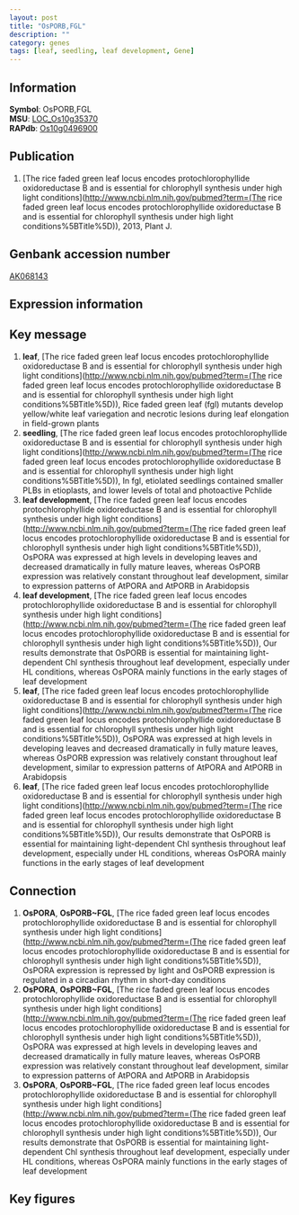 ```yaml
---
layout: post
title: "OsPORB,FGL"
description: ""
category: genes
tags: [leaf, seedling, leaf development, Gene]
---
```


## Information
__Symbol__: OsPORB,FGL  
__MSU__: [LOC_Os10g35370](http://rice.plantbiology.msu.edu/cgi-bin/ORF_infopage.cgi?orf=LOC_Os10g35370)  
__RAPdb__: [Os10g0496900](http://rapdb.dna.affrc.go.jp/viewer/gbrowse_details/irgsp1?name=Os10g0496900)  

## Publication
1. [The rice faded green leaf locus encodes protochlorophyllide oxidoreductase B and is essential for chlorophyll synthesis under high light conditions](http://www.ncbi.nlm.nih.gov/pubmed?term=(The rice faded green leaf locus encodes protochlorophyllide oxidoreductase B and is essential for chlorophyll synthesis under high light conditions%5BTitle%5D)), 2013, Plant J.

## Genbank accession number
[AK068143](http://www.ncbi.nlm.nih.gov/nuccore/AK068143)

## Expression information

## Key message
1. __leaf__, [The rice faded green leaf locus encodes protochlorophyllide oxidoreductase B and is essential for chlorophyll synthesis under high light conditions](http://www.ncbi.nlm.nih.gov/pubmed?term=(The rice faded green leaf locus encodes protochlorophyllide oxidoreductase B and is essential for chlorophyll synthesis under high light conditions%5BTitle%5D)),  Rice faded green leaf (fgl) mutants develop yellow/white leaf variegation and necrotic lesions during leaf elongation in field-grown plants
2. __seedling__, [The rice faded green leaf locus encodes protochlorophyllide oxidoreductase B and is essential for chlorophyll synthesis under high light conditions](http://www.ncbi.nlm.nih.gov/pubmed?term=(The rice faded green leaf locus encodes protochlorophyllide oxidoreductase B and is essential for chlorophyll synthesis under high light conditions%5BTitle%5D)),  In fgl, etiolated seedlings contained smaller PLBs in etioplasts, and lower levels of total and photoactive Pchlide
3. __leaf development__, [The rice faded green leaf locus encodes protochlorophyllide oxidoreductase B and is essential for chlorophyll synthesis under high light conditions](http://www.ncbi.nlm.nih.gov/pubmed?term=(The rice faded green leaf locus encodes protochlorophyllide oxidoreductase B and is essential for chlorophyll synthesis under high light conditions%5BTitle%5D)),  OsPORA was expressed at high levels in developing leaves and decreased dramatically in fully mature leaves, whereas OsPORB expression was relatively constant throughout leaf development, similar to expression patterns of AtPORA and AtPORB in Arabidopsis
4. __leaf development__, [The rice faded green leaf locus encodes protochlorophyllide oxidoreductase B and is essential for chlorophyll synthesis under high light conditions](http://www.ncbi.nlm.nih.gov/pubmed?term=(The rice faded green leaf locus encodes protochlorophyllide oxidoreductase B and is essential for chlorophyll synthesis under high light conditions%5BTitle%5D)),  Our results demonstrate that OsPORB is essential for maintaining light-dependent Chl synthesis throughout leaf development, especially under HL conditions, whereas OsPORA mainly functions in the early stages of leaf development
5. __leaf__, [The rice faded green leaf locus encodes protochlorophyllide oxidoreductase B and is essential for chlorophyll synthesis under high light conditions](http://www.ncbi.nlm.nih.gov/pubmed?term=(The rice faded green leaf locus encodes protochlorophyllide oxidoreductase B and is essential for chlorophyll synthesis under high light conditions%5BTitle%5D)),  OsPORA was expressed at high levels in developing leaves and decreased dramatically in fully mature leaves, whereas OsPORB expression was relatively constant throughout leaf development, similar to expression patterns of AtPORA and AtPORB in Arabidopsis
6. __leaf__, [The rice faded green leaf locus encodes protochlorophyllide oxidoreductase B and is essential for chlorophyll synthesis under high light conditions](http://www.ncbi.nlm.nih.gov/pubmed?term=(The rice faded green leaf locus encodes protochlorophyllide oxidoreductase B and is essential for chlorophyll synthesis under high light conditions%5BTitle%5D)),  Our results demonstrate that OsPORB is essential for maintaining light-dependent Chl synthesis throughout leaf development, especially under HL conditions, whereas OsPORA mainly functions in the early stages of leaf development

## Connection
1. __OsPORA__, __OsPORB~FGL__, [The rice faded green leaf locus encodes protochlorophyllide oxidoreductase B and is essential for chlorophyll synthesis under high light conditions](http://www.ncbi.nlm.nih.gov/pubmed?term=(The rice faded green leaf locus encodes protochlorophyllide oxidoreductase B and is essential for chlorophyll synthesis under high light conditions%5BTitle%5D)),  OsPORA expression is repressed by light and OsPORB expression is regulated in a circadian rhythm in short-day conditions
2. __OsPORA__, __OsPORB~FGL__, [The rice faded green leaf locus encodes protochlorophyllide oxidoreductase B and is essential for chlorophyll synthesis under high light conditions](http://www.ncbi.nlm.nih.gov/pubmed?term=(The rice faded green leaf locus encodes protochlorophyllide oxidoreductase B and is essential for chlorophyll synthesis under high light conditions%5BTitle%5D)),  OsPORA was expressed at high levels in developing leaves and decreased dramatically in fully mature leaves, whereas OsPORB expression was relatively constant throughout leaf development, similar to expression patterns of AtPORA and AtPORB in Arabidopsis
3. __OsPORA__, __OsPORB~FGL__, [The rice faded green leaf locus encodes protochlorophyllide oxidoreductase B and is essential for chlorophyll synthesis under high light conditions](http://www.ncbi.nlm.nih.gov/pubmed?term=(The rice faded green leaf locus encodes protochlorophyllide oxidoreductase B and is essential for chlorophyll synthesis under high light conditions%5BTitle%5D)),  Our results demonstrate that OsPORB is essential for maintaining light-dependent Chl synthesis throughout leaf development, especially under HL conditions, whereas OsPORA mainly functions in the early stages of leaf development

## Key figures


